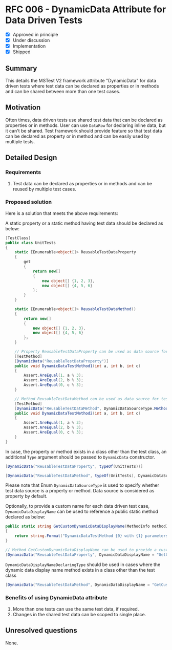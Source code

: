 # RFC 006 - DynamicData Attribute for Data Driven Tests

- [x] Approved in principle
- [x] Under discussion
- [x] Implementation
- [x] Shipped

## Summary

This details the MSTest V2 framework attribute "DynamicData" for data driven tests where test data can be declared as properties or in methods and can be shared between more than one test cases.

## Motivation

Often times, data driven tests use shared test data that can be declared as properties or in methods. User can use `DataRow` for declaring inline data, but it can't be shared. Test framework should provide feature so that test data can be declared as property or in method and can be easily used by multiple tests.

## Detailed Design

### Requirements

1. Test data can be declared as properties or in methods and can be reused by multiple test cases.

### Proposed solution

Here is a solution that meets the above requirements:

A static property or a static method having test data should be declared as below:

```csharp
[TestClass]
public class UnitTests
{
    static IEnumerable<object[]> ReusableTestDataProperty
    {
        get
        {
            return new[]
            { 
                new object[] {1, 2, 3},
                new object[] {4, 5, 6}
            };
        }
    }

    static IEnumerable<object[]> ReusableTestDataMethod()
    {
        return new[]
        {
            new object[] {1, 2, 3},
            new object[] {4, 5, 6}
        }; 
    }

    // Property ReusableTestDataProperty can be used as data source for test data with data driven test case.
    [TestMethod]
    [DynamicData("ReusableTestDataProperty")]
    public void DynamicDataTestMethod1(int a, int b, int c)
    {
        Assert.AreEqual(1, a % 3);
        Assert.AreEqual(2, b % 3);
        Assert.AreEqual(0, c % 3);
    }

    // Method ReusableTestDataMethod can be used as data source for test data with data driven test case.
    [TestMethod]
    [DynamicData("ReusableTestDataMethod", DynamicDataSourceType.Method)]
    public void DynamicDataTestMethod2(int a, int b, int c)
    {
        Assert.AreEqual(1, a % 3);
        Assert.AreEqual(2, b % 3);
        Assert.AreEqual(0, c % 3);
    }
}
```

In case, the property or method exists in a class other than the test class, an additional `Type` argument should be passed to `DynamicData` constructor.

```csharp
[DynamicData("ReusableTestDataProperty", typeOf(UnitTests))]

[DynamicData("ReusableTestDataMethod", typeOf(UnitTests), DynamicDataSourceType.Method)]
```

Please note that Enum `DynamicDataSourceType` is used to specify whether test data source is a property or method.
Data source is considered as property by default.

Optionally, to provide a custom name for each data driven test case, `DynamicDataDisplayName` can be used to reference a public static method declared as below:

```csharp
public static string GetCustomDynamicDataDisplayName(MethodInfo methodInfo, object[] data)
{
    return string.Format("DynamicDataTestMethod {0} with {1} parameters", methodInfo.Name, data.Length);
}

// Method GetCustomDynamicDataDisplayName can be used to provide a custom test name for test data with data driven test case.
[DynamicData("ReusableTestDataProperty", DynamicDataDisplayName = "GetCustomDynamicDataDisplayName")]
```

`DynamicDataDisplayNameDeclaringType` should be used in cases where the dynamic data display name method exists in a class other than the test class

```csharp
[DynamicData("ReusableTestDataMethod", DynamicDataDisplayName = "GetCustomDynamicDataDisplayName", DynamicDataDisplayNameDeclaringType = typeOf(UnitTests))]
```

### Benefits of using DynamicData attribute

1. More than one tests can use the same test data, if required.
2. Changes in the shared test data can be scoped to single place.

## Unresolved questions

None.
